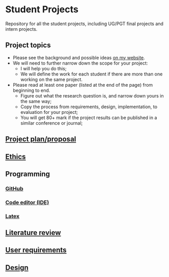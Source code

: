# Student Projects
Repository for all the student projects, including UG/PGT final projects and intern projects.

## Project topics
- Please see the background and possible ideas [on my website](https://kaixu.me/projects/).
- We will need to further narrow down the scope for your project:
  - I will help you do this;
  - We will define the work for each student if there are more than one working on the same project.  
- Please read at least one paper (listed at the end of the page) from beginning to end. 
  - Figure out what the research question is, and narrow down yours in the same way;
  - Copy the process from requirements, design, implementation, to evaluation for your project;
  - You will get 80+ mark if the project results can be published in a similar conference or journal;
## [Project plan/proposal](instructions/proposal.md)

## [Ethics](instructions/ethics.md)

## Programming
### [GitHub](instructions/github.md)
### [Code editor (IDE)](instructions/ide.md)
### [Latex](instructions/latex.md)

## [Literature review](instructions/literature.md)

## [User requirements](instructions/requirements.md)

## [Design](instructions/design.md)
